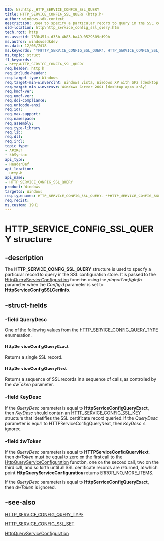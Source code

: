 ```yaml
---
UID: NS:http._HTTP_SERVICE_CONFIG_SSL_QUERY
title: HTTP_SERVICE_CONFIG_SSL_QUERY (http.h)
author: windows-sdk-content
description: Used to specify a particular record to query in the SSL configuration store.
old-location: http\http_service_config_ssl_query.htm
tech.root: http
ms.assetid: 733b451a-d35b-4b83-ba49-0529309cd99b
ms.author: windowssdkdev
ms.date: 12/05/2018
ms.keywords: '*PHTTP_SERVICE_CONFIG_SSL_QUERY, HTTP_SERVICE_CONFIG_SSL_QUERY, HTTP_SERVICE_CONFIG_SSL_QUERY structure [HTTP], PHTTP_SERVICE_CONFIG_SSL_QUERY, PHTTP_SERVICE_CONFIG_SSL_QUERY structure pointer [HTTP], _http_http_service_config_ssl_query, http.http_service_config_ssl_query, http/HTTP_SERVICE_CONFIG_SSL_QUERY, http/PHTTP_SERVICE_CONFIG_SSL_QUERY'
ms.topic: struct
f1_keywords:
- http/HTTP_SERVICE_CONFIG_SSL_QUERY
req.header: http.h
req.include-header: 
req.target-type: Windows
req.target-min-winverclnt: Windows Vista, Windows XP with SP2 [desktop apps only]
req.target-min-winversvr: Windows Server 2003 [desktop apps only]
req.kmdf-ver: 
req.umdf-ver: 
req.ddi-compliance: 
req.unicode-ansi: 
req.idl: 
req.max-support: 
req.namespace: 
req.assembly: 
req.type-library: 
req.lib: 
req.dll: 
req.irql: 
topic_type:
- APIRef
- kbSyntax
api_type:
- HeaderDef
api_location:
- Http.h
api_name:
- HTTP_SERVICE_CONFIG_SSL_QUERY
product: Windows
targetos: Windows
req.typenames: HTTP_SERVICE_CONFIG_SSL_QUERY, *PHTTP_SERVICE_CONFIG_SSL_QUERY
req.redist: 
ms.custom: 19H1
---
```


# HTTP_SERVICE_CONFIG_SSL_QUERY structure


## -description


The 
<b>HTTP_SERVICE_CONFIG_SSL_QUERY</b> structure is used to specify a particular record to query in the SSL configuration store. It is passed to the 
<a href="https://docs.microsoft.com/windows/desktop/api/http/nf-http-httpqueryserviceconfiguration">HttpQueryServiceConfiguration</a> function using the <i>pInputConfigInfo</i> parameter when the <i>ConfigId</i> parameter is set to <b>HttpServiceConfigSSLCertInfo</b>.


## -struct-fields




### -field QueryDesc

One of the  following values from the <a href="https://docs.microsoft.com/windows/desktop/api/http/ne-http-http_service_config_query_type">HTTP_SERVICE_CONFIG_QUERY_TYPE</a> enumeration. 







#### HttpServiceConfigQueryExact

Returns a single SSL record.



#### HttpServiceConfigQueryNext

Returns a sequence of SSL records in a sequence of calls, as controlled by the <i>dwToken</i> parameter.


### -field KeyDesc

If the <i>QueryDesc</i> parameter is equal to <b>HttpServiceConfigQueryExact</b>, then <i>KeyDesc</i> should contain an 
<a href="https://docs.microsoft.com/windows/desktop/api/http/ns-http-http_service_config_ssl_key">HTTP_SERVICE_CONFIG_SSL_KEY</a> structure that identifies the SSL certificate record queried. If the <i>QueryDesc</i> parameter is equal to HTTPServiceConfigQueryNext, then <i>KeyDesc</i> is ignored.


### -field dwToken

If the <i>QueryDesc</i> parameter is equal to <b>HTTPServiceConfigQueryNext</b>, then <i>dwToken</i> must be equal to zero on the first call to the 
<a href="https://docs.microsoft.com/windows/desktop/api/http/nf-http-httpqueryserviceconfiguration">HttpQueryServiceConfiguration</a> function, one on the second call, two on the third call, and so forth until all SSL certificate records are returned, at which point 
<b>HttpQueryServiceConfiguration</b> returns ERROR_NO_MORE_ITEMS. 




If the <i>QueryDesc</i> parameter is equal to <b>HttpServiceConfigQueryExact</b>, then <i>dwToken</i> is ignored.


## -see-also




<a href="https://docs.microsoft.com/windows/desktop/api/http/ne-http-http_service_config_query_type">HTTP_SERVICE_CONFIG_QUERY_TYPE</a>



<a href="https://docs.microsoft.com/windows/desktop/api/http/ns-http-http_service_config_ssl_set">HTTP_SERVICE_CONFIG_SSL_SET</a>



<a href="https://docs.microsoft.com/windows/desktop/api/http/nf-http-httpqueryserviceconfiguration">HttpQueryServiceConfiguration</a>
 

 

